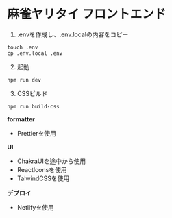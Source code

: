# 麻雀ヤリタイ フロントエンド

1. .envを作成し、.env.localの内容をコピー
```
touch .env
cp .env.local .env
```

2. 起動
```
npm run dev
```

3. CSSビルド
```
npm run build-css
```

**formatter**
- Prettierを使用

**UI**
- ChakraUIを途中から使用
- ReactIconsを使用
- TalwindCSSを使用

**デプロイ**
- Netlifyを使用
